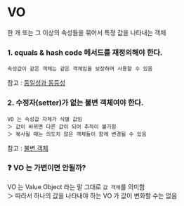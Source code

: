 # VO

한 개 또는 그 이상의 속성들을 묶어서 특정 값을 나타내는 객체

### 1. equals & hash code 메서드를 재정의해야 한다.

    속성값이 같은 객체는 같은 객체임을 보장하며 사용할 수 있음

참고 : [동일성과 동등성]()

### 2. 수정자(setter)가 없는 불변 객체여야 한다.

    VO 는 속성값 자체가 식별 값임
    ＞ 값이 바뀌면 다른 값이 되어 추적이 불가함
    ＞ 복사될 때는 의도치 않은 객체들이 함께 변경될 수 있음

참고 : [불변 객체]()

### ❓ VO 는 가변이면 안될까?

VO 는 Value Object 라는 말 그대로 `값 객체`를 의미함  
＞ 따라서 하나의 값을 나타내야 하는 VO 가 값이 변화할 수는 없음
